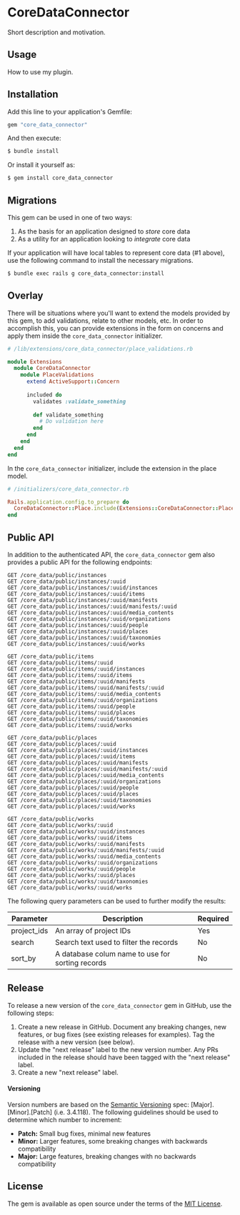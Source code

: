 # CoreDataConnector
Short description and motivation.

## Usage
How to use my plugin.

## Installation
Add this line to your application's Gemfile:

```ruby
gem "core_data_connector"
```

And then execute:
```bash
$ bundle install
```

Or install it yourself as:
```bash
$ gem install core_data_connector
```

## Migrations
This gem can be used in one of two ways:
1. As the basis for an application designed to _store_ core data
2. As a utility for an application looking to _integrate_ core data

If your application will have local tables to represent core data (#1 above), use the following command to install the necessary migrations.

```bash
$ bundle exec rails g core_data_connector:install
```

## Overlay
There will be situations where you'll want to extend the models provided by this gem, to add validations, relate to other models, etc. In order to accomplish this, you can provide extensions in the form on concerns and apply them inside the `core_data_connector` initializer.

```ruby
# /lib/extensions/core_data_connector/place_validations.rb

module Extensions
  module CoreDataConnector
    module PlaceValidations
      extend ActiveSupport::Concern
      
      included do
        validates :validate_something
        
        def validate_something
          # Do validation here
        end
      end
    end
  end
end
```

In the `core_data_connector` initializer, include the extension in the place model.

```ruby
# /initializers/core_data_connector.rb

Rails.application.config.to_prepare do
  CoreDataConnector::Place.include(Extensions::CoreDataConnector::PlaceValidations)
end
```

## Public API

In addition to the authenticated API, the `core_data_connector` gem also provides a public API for the following endpoints:

```
GET /core_data/public/instances
GET /core_data/public/instances/:uuid
GET /core_data/public/instances/:uuid/instances
GET /core_data/public/instances/:uuid/items
GET /core_data/public/instances/:uuid/manifests
GET /core_data/public/instances/:uuid/manifests/:uuid
GET /core_data/public/instances/:uuid/media_contents
GET /core_data/public/instances/:uuid/organizations
GET /core_data/public/instances/:uuid/people
GET /core_data/public/instances/:uuid/places
GET /core_data/public/instances/:uuid/taxonomies
GET /core_data/public/instances/:uuid/works
```

```
GET /core_data/public/items
GET /core_data/public/items/:uuid
GET /core_data/public/items/:uuid/instances
GET /core_data/public/items/:uuid/items
GET /core_data/public/items/:uuid/manifests
GET /core_data/public/items/:uuid/manifests/:uuid
GET /core_data/public/items/:uuid/media_contents
GET /core_data/public/items/:uuid/organizations
GET /core_data/public/items/:uuid/people
GET /core_data/public/items/:uuid/places
GET /core_data/public/items/:uuid/taxonomies
GET /core_data/public/items/:uuid/works
```

```
GET /core_data/public/places
GET /core_data/public/places/:uuid
GET /core_data/public/places/:uuid/instances
GET /core_data/public/places/:uuid/items
GET /core_data/public/places/:uuid/manifests
GET /core_data/public/places/:uuid/manifests/:uuid
GET /core_data/public/places/:uuid/media_contents
GET /core_data/public/places/:uuid/organizations
GET /core_data/public/places/:uuid/people
GET /core_data/public/places/:uuid/places
GET /core_data/public/places/:uuid/taxonomies
GET /core_data/public/places/:uuid/works
```

```
GET /core_data/public/works
GET /core_data/public/works/:uuid
GET /core_data/public/works/:uuid/instances
GET /core_data/public/works/:uuid/items
GET /core_data/public/works/:uuid/manifests
GET /core_data/public/works/:uuid/manifests/:uuid
GET /core_data/public/works/:uuid/media_contents
GET /core_data/public/works/:uuid/organizations
GET /core_data/public/works/:uuid/people
GET /core_data/public/works/:uuid/places
GET /core_data/public/works/:uuid/taxonomies
GET /core_data/public/works/:uuid/works
```

The following query parameters can be used to further modify the results:

| Parameter   | Description                                      | Required |
|-------------|--------------------------------------------------|----------|
| project_ids | An array of project IDs                          | Yes      |
| search      | Search text used to filter the records           | No       |
| sort_by     | A database colum name to use for sorting records | No       |

## Release

To release a new version of the `core_data_connector` gem in GitHub, use the following steps:

1. Create a new release in GitHub. Document any breaking changes, new features, or bug fixes (see existing releases for examples). Tag the release with a new version (see below).
2. Update the "next release" label to the new version number. Any PRs included in the release should have been tagged with the "next release" label.
3. Create a new "next release" label.

#### Versioning
Version numbers are based on the [Semantic Versioning](https://semver.org/) spec: [Major].[Minor].[Patch] (i.e. 3.4.118). The following guidelines should be used to determine which number to increment:

- **Patch:** Small bug fixes, minimal new features 
- **Minor:** Larger features, some breaking changes with backwards compatibility
- **Major:** Large features, breaking changes with no backwards compatibility


## License
The gem is available as open source under the terms of the [MIT License](https://opensource.org/licenses/MIT).